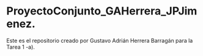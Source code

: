 # ProyectoConjunto_GAHerrera_JPJimenez.
Este es el repositorio creado por Gustavo Adrián Herrera Barragán para la Tarea 1 -a). 
